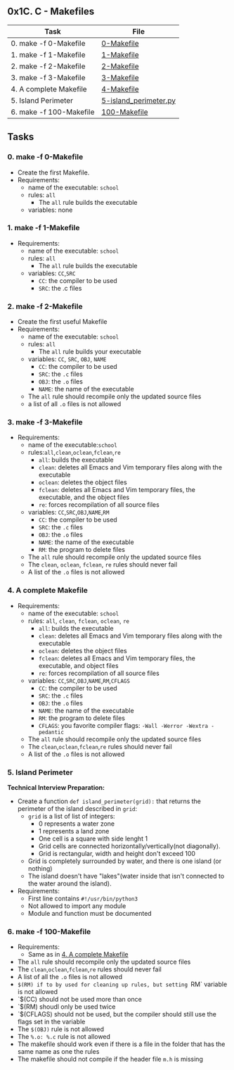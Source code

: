 ## 0x1C. C - Makefiles

| Task | File |
| ---- | ---- |
| 0. make -f 0-Makefile | [0-Makefile](./0-Makefile) |
| 1. make -f 1-Makefile | [1-Makefile](./1-Makefile) |
| 2. make -f 2-Makefile | [2-Makefile](./2-Makefile) |
| 3. make -f 3-Makefile | [3-Makefile](./3-Makefile) |
| 4. A complete Makefile | [4-Makefile](./4-Makefile) |
| 5. Island Perimeter | [5-island_perimeter.py](./5-island_perimeter.py) |
| 6. make -f 100-Makefile | [100-Makefile](./100-Makefile) |

## Tasks
### 0. make -f 0-Makefile
* Create the first Makefile.
* Requirements:
	* name of the executable: `school`
	* rules: `all`
		* The `all` rule builds the executable
	* variables: none
### 1. make -f 1-Makefile
* Requirements:
	* name of the executable: `school`
	* rules: `all`
		* The `all` rule builds the executable
	* variables: `CC`,`SRC`
		* `CC`: the compiler to be used
		* `SRC`: the .c files
### 2. make -f 2-Makefile
* Create the first useful Makefile
* Requirements:
	* name of the executable: `school`
	* rules: `all`
		* The `all` rule builds your executable
	* variables: `CC`, `SRC`, `OBJ`, `NAME`
		* `CC`: the compiler to be used
		* `SRC`: the `.c` files
		* `OBJ`: the `.o` files
		* `NAME`: the name of the executable
	* The `all` rule should recompile only the updated source files
	* a list of all `.o` files is not allowed
### 3. make -f 3-Makefile
* Requirements:
	* name of the executable:`school`
	* rules:`all`,`clean`,`oclean`,`fclean`,`re`
		* `all`: builds the executable
		* `clean`: deletes all Emacs and Vim temporary files along with the executable
		* `oclean`: deletes the object files
		* `fclean`: deletes all Emacs and Vim temporary files, the executable, and the object files
		* `re`: forces recompilation of all source files
	* variables: `CC`,`SRC`,`OBJ`,`NAME`,`RM`
		* `CC`: the compiler to be used
		* `SRC`: the `.c` files
		* `OBJ`: the `.o` files
		* `NAME`: the name of the executable
		* `RM`: the program to delete files
	* The `all` rule should recompile only the updated source files
	* The `clean`, `oclean`, `fclean`, `re` rules should never fail
	* A list of the `.o` files is not allowed
### 4. A complete Makefile
* Requirements:
	* name of the executable: `school`
	* rules: `all`, `clean`, `fclean`, `oclean`, `re`
		* `all`: builds the executable
		* `clean`: deletes all Emacs and Vim temporary files along with the executable
		* `oclean`: deletes the object files
		* `fclean`: deletes all Emacs and Vim temporary files, the executable, and object files
		* `re`: forces recompilation of all source files
	* variables: `CC`,`SRC`,`OBJ`,`NAME`,`RM`,`CFLAGS`
		* `CC`: the compiler to be used
		* `SRC`: the `.c` files
		* `OBJ`: the `.o` files
		* `NAME`: the name of the executable
		* `RM`: the program to delete files
		* `CFLAGS`: you favorite compiler flags: `-Wall -Werror -Wextra -pedantic`
	* The `all` rule should recompile only the updated source files
	* The `clean`,`oclean`,`fclean`,`re` rules should never fail
	* A list of the `.o` files is not allowed
### 5. Island Perimeter
**Technical Interview Preparation:**
* Create a function `def island_perimeter(grid):` that returns the perimeter of the island described in `grid`:
	* `grid` is a list of list of integers:
		* 0 represents a water zone
		* 1 represents a land zone
		* One cell is a square with side lenght 1
		* Grid cells are connected horizontally/vertically(not diagonally).
		* Grid is rectangular, width and height don't exceed 100
	* Grid is completely surrounded by water, and there is one island (or nothing)
	* The island doesn't have "lakes"(water inside that isn't connected to the water around the island).
* Requirements:
	* First line contains `#!/usr/bin/python3`
	* Not allowed to import any module
	* Module and function must be documented
### 6. make -f 100-Makefile
* Requirements:
	* Same as in [4. A complete Makefile](./4-Makefile)
* The `all` rule should recompile only the updated source files
* The `clean`,`oclean`,`fclean`,`re` rules should never fail
* A list of all the `.o` files is not allowed
* `$(RM) if to by used for cleaning up rules, but setting `RM` variable is not allowed
* `$(CC) should not be used more than once
* `$(RM) shoudl only be used twice
* `$(CFLAGS) should not be used, but the compiler should still use the flags set in the variable
* The `$(OBJ)` rule is not allowed
* The `%.o: %.c` rule is not allowed
* The makefile should work even if there is a file in the folder that has the same name as one the rules
* The makefile should not compile if the header file `m.h` is missing
